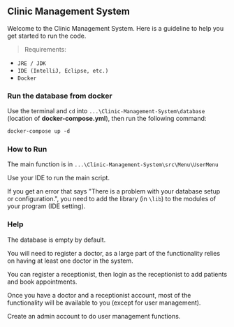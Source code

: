 ## Clinic Management System

Welcome to the Clinic Management System. Here is a guideline to help you get started to run the code.

> Requirements:
- `JRE / JDK`
- `IDE (IntelliJ, Eclipse, etc.)` 
- `Docker`

### Run the database from docker

Use the terminal and ``cd`` into ``...\Clinic-Management-System\database`` (location of **docker-compose.yml**), then run the following command:

```dockerfile
docker-compose up -d
```

### How to Run

The main function is in ``...\Clinic-Management-System\src\Menu\UserMenu``

Use your IDE to run the main script.

If you get an error that says "There is a problem with your database setup or configuration.", you need to add the library (in ``\lib``) to the modules of your program (IDE setting).

### Help

The database is empty by default.

You will need to register a doctor, as a large part of the functionality relies on having at least one doctor in the system.

You can register a receptionist, then login as the receptionist to add patients and book appointments.

Once you have a doctor and a receptionist account, most of the functionality will be available to you (except for user management).

Create an admin account to do user management functions.
